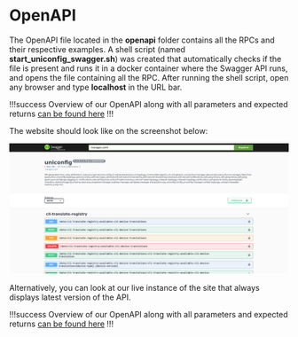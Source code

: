 # OpenAPI

The OpenAPI file located in the **openapi** folder contains all the RPCs
and their respective examples. A shell script (named
**start\_uniconfig\_swagger.sh**) was created that automatically checks
if the file is present and runs it in a docker container where the
Swagger API runs, and opens the file containing all the RPC. After
running the shell script, open any browser and type **localhost** in the
URL bar.

!!!success
Overview of our OpenAPI along with all parameters and expected returns
[can be found here](https://app.swaggerhub.com/apis-docs/Frinx/uniconfig/latest#)
!!!

The website should look like on the screenshot below:

![openapi website](openapi-website.png)

Alternatively, you can look at our live instance of the site that always
displays latest version of the API.

!!!success
Overview of our OpenAPI along with all parameters and expected returns
[can be found here](https://app.swaggerhub.com/apis-docs/Frinx/uniconfig/latest#)
!!!
